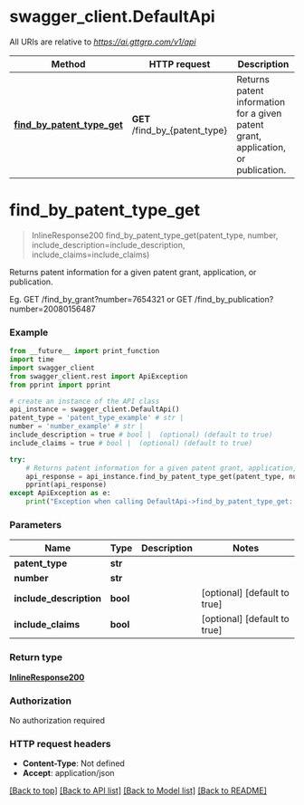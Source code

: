 # swagger_client.DefaultApi

All URIs are relative to *https://ai.gttgrp.com/v1/api*

Method | HTTP request | Description
------------- | ------------- | -------------
[**find_by_patent_type_get**](DefaultApi.md#find_by_patent_type_get) | **GET** /find_by_{patent_type} | Returns patent information for a given patent grant, application, or publication.

# **find_by_patent_type_get**
> InlineResponse200 find_by_patent_type_get(patent_type, number, include_description=include_description, include_claims=include_claims)

Returns patent information for a given patent grant, application, or publication.

Eg. GET /find_by_grant?number=7654321 or GET /find_by_publication?number=20080156487

### Example
```python
from __future__ import print_function
import time
import swagger_client
from swagger_client.rest import ApiException
from pprint import pprint

# create an instance of the API class
api_instance = swagger_client.DefaultApi()
patent_type = 'patent_type_example' # str | 
number = 'number_example' # str | 
include_description = true # bool |  (optional) (default to true)
include_claims = true # bool |  (optional) (default to true)

try:
    # Returns patent information for a given patent grant, application, or publication.
    api_response = api_instance.find_by_patent_type_get(patent_type, number, include_description=include_description, include_claims=include_claims)
    pprint(api_response)
except ApiException as e:
    print("Exception when calling DefaultApi->find_by_patent_type_get: %s\n" % e)
```

### Parameters

Name | Type | Description  | Notes
------------- | ------------- | ------------- | -------------
 **patent_type** | **str**|  | 
 **number** | **str**|  | 
 **include_description** | **bool**|  | [optional] [default to true]
 **include_claims** | **bool**|  | [optional] [default to true]

### Return type

[**InlineResponse200**](InlineResponse200.md)

### Authorization

No authorization required

### HTTP request headers

 - **Content-Type**: Not defined
 - **Accept**: application/json

[[Back to top]](#) [[Back to API list]](../README.md#documentation-for-api-endpoints) [[Back to Model list]](../README.md#documentation-for-models) [[Back to README]](../README.md)


